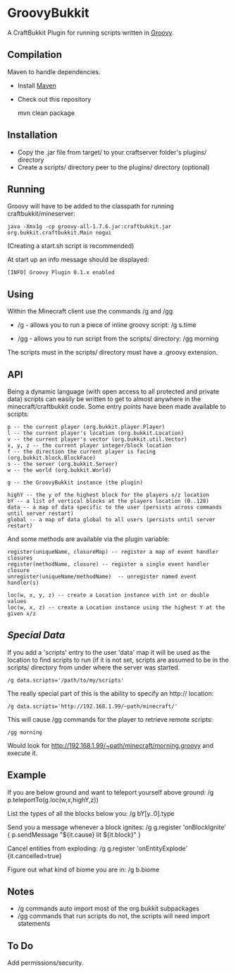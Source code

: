 GroovyBukkit
============

A CraftBukkit Plugin for running scripts written in [Groovy](http://groovy.codehaus.org/).

Compilation
-----------

Maven to handle dependencies.

* Install [Maven](http://maven.apache.org/download.html)
* Check out this repository

	mvn clean package


Installation
------------
* Copy the .jar file from target/ to your craftserver folder's plugins/ directory
* Create a scripts/ directory peer to the plugins/ directory (optional)


Running
-------

Groovy will have to be added to the classpath for running craftbukkit/mineserver:

	java -Xmx1g -cp groovy-all-1.7.6.jar:craftbukkit.jar org.bukkit.craftbukkit.Main nogui

(Creating a start.sh script is recommended)

At start up an info message should be displayed:

	[INFO] Groovy Plugin 0.1.x enabled


Using
-----

Within the Minecraft client use the commands /g and /gg

* /g - allows you to run a piece of inline groovy script:
	/g s.time

* /gg - allows you to run script from the scripts/ directory:
	/gg morning

The scripts must in the scripts/ directory must have a .groovy extension.


API
---

Being a dynamic language (with open access to all protected and private data) scripts
can easily be written to get to almost anywhere in the minecraft/craftbukkit code.
Some entry points have been made available to scripts:

	p -- the current player (org.bukkit.player.Player)
	l -- the current player's location (org.bukkit.Location)
	v -- the current player's vector (org.bukkit.util.Vector)
	x, y, z -- the current player integer/block location
	f -- the direction the current player is facing (org.bukkit.block.BlockFace)
	s -- the server (org.bukkit.Server)
	w -- the world (org.bukkit.World)

	g -- the GroovyBukkit instance (the plugin)

	highY -- the y of the highest block for the players x/z location
	bY -- a list of vertical blocks at the players location (0..128)
	data -- a map of data specific to the user (persists across commands until server restart)
	global -- a map of data global to all users (persists until server restart)

And some methods are available via the plugin variable:

	register(uniqueName, closureMap) -- register a map of event handler closures
	register(methodName, closure) -- register a single event handler closure
	unregister(uniqueName/methodName)  -- unregister named event handler(s)

	loc(w, x, y, z) -- create a Location instance with int or double values
	loc(w, x, z) -- create a Location instance using the highest Y at the given x/z


*Special Data*
--------------

If you add a 'scripts' entry to the user 'data' map it will be used as the
location to find scripts to run (if it is not set, scripts are assumed to be
in the scripts/ directory from under where the server was started.

	/g data.scripts='/path/to/my/scripts'

The really special part of this is the ability to specify an http:// location:

	/g data.scripts='http://192.168.1.99/~path/minecraft/'

This will cause /gg commands for the player to retrieve remote scripts:

	/gg morning

Would look for http://192.168.1.99/~path/minecraft/morning.groovy and execute it.


Example
-------
If you are below ground and want to teleport yourself above ground:
	/g p.teleportTo(g.loc(w,x,highY,z))

List the types of all the blocks below you:
	/g bY[y..0].type

Send you a message whenever a block ignites:
	/g g.register 'onBlockIgnite' { p.sendMessage "${it.cause} lit ${it.block}" }

Cancel entities from exploding:
	/g g.register 'onEntityExplode' {it.cancelled=true}

Figure out what kind of biome you are in:
	/g b.biome


Notes
-----
* /g commands auto import most of the org.bukkit subpackages
* /gg commands that run scripts do not, the scripts will need import statements


To Do
-----
Add permissions/security.
